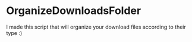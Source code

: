 # OrganizeDownloadsFolder
I made this script that will organize your download files according to their type :) 
